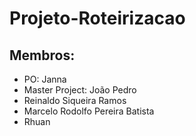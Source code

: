 # Projeto-Roteirizacao

## Membros:
  * PO: Janna 
  * Master Project: João Pedro 
  * Reinaldo Siqueira Ramos 
  * Marcelo Rodolfo Pereira Batista
  * Rhuan
  
